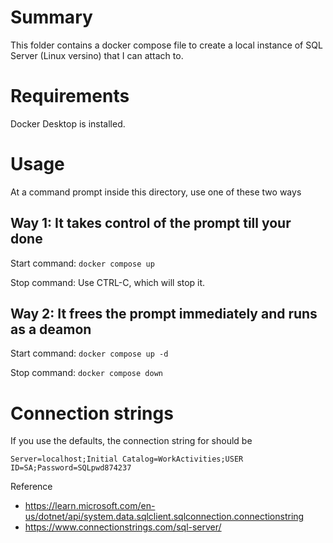# Summary
This folder contains a docker compose file to create a local instance of SQL Server (Linux versino) that I can attach to.

# Requirements
Docker Desktop is installed.

# Usage
At a command prompt inside this directory, use one of these two ways

## Way 1: It takes control of the prompt till your done
Start command: 
```docker compose up```

Stop command:
Use CTRL-C, which will stop it.

## Way 2: It frees the prompt immediately and runs as a deamon 
Start command: 
```docker compose up -d```

Stop command:
```docker compose down```

# Connection strings
If you use the defaults, the connection string for should be
```
Server=localhost;Initial Catalog=WorkActivities;USER ID=SA;Password=SQLpwd874237
```



Reference
- https://learn.microsoft.com/en-us/dotnet/api/system.data.sqlclient.sqlconnection.connectionstring
- https://www.connectionstrings.com/sql-server/
